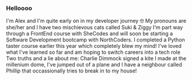 ### Helloooo
I'm Alex and I'm quite early on in my developer journey 🤓
My pronouns are she/her and I have two mischievous cats called Suki & Ziggy
I'm part way through a FrontEnd course with SheCodes and will soon be starting a Software Development bootcamp with NorthCoders. I completed a Python taster course earlier this year which completely blew my mind!
I've loved what I've learned so far and am hoping to switch careers into a tech role
Two truths and a lie about me: Charlie Dimmock signed a kite I made at the millenium dome, I've jumped out of a plane and I have a neighbour called Phillip that occassionally tries to break in to my house!

<!--
**alehow84/alehow84** is a ✨ _special_ ✨ repository because its `README.md` (this file) appears on your GitHub profile.

Here are some ideas to get you started:

- 🔭 I’m currently working on ...
- 🌱 I’m currently learning ...
- 👯 I’m looking to collaborate on ...
- 🤔 I’m looking for help with ...
- 💬 Ask me about ...
- 📫 How to reach me: ...
- 😄 Pronouns: ...
- ⚡ Fun fact: ...
-->
